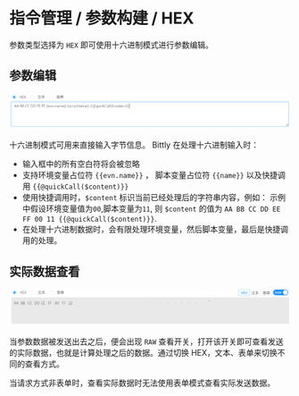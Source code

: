 # 指令管理 / 参数构建 / HEX

参数类型选择为 `HEX` 即可使用十六进制模式进行参数编辑。

## 参数编辑

![Bittly 指令参数构建 HEX 模式](res/2022070121443401.png)

十六进制模式可用来直接输入字节信息。 Bittly 在处理十六进制输入时：

- 输入框中的所有空白符将会被忽略
- 支持环境变量占位符 `{{evn.name}}` ， 脚本变量占位符 `{{name}}` 以及快捷调用 `{{@quickCall($content)}}`
- 使用快捷调用时，`$content` 标识当前已经处理后的字符串内容，例如： 示例中假设环境变量值为`00`,脚本变量为`11`, 则  `$content` 的值为 `AA BB CC DD EE FF 00 11 {{@quickCall($content)}}`.
- 在处理十六进制数据时，会有限处理环境变量，然后脚本变量，最后是快捷调用的处理。

## 实际数据查看

![Bittly 指令参数构建 HEX 模式查看原始数据](res/2022070121561801.png)

当参数数据被发送出去之后，便会出现 `RAW` 查看开关，打开该开关即可查看发送的实际数据，也就是计算处理之后的数据。通过切换 HEX，文本、表单来切换不同的查看方式。

当请求方式非表单时，查看实际数据时无法使用表单模式查看实际发送数据。